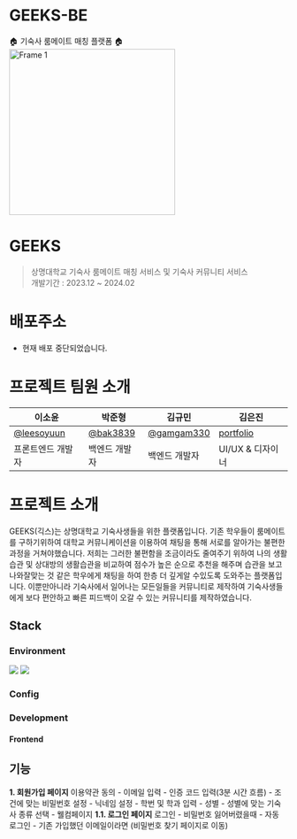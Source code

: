 # GEEKS-BE

🏠 기숙사 룸메이트 매칭 플랫폼 🏠
<img width="300" alt="Frame 1" src="https://github.com/leesoyuun/GEEKS-FE/assets/51051548/d626bdd7-1211-475c-b34c-2d92129f7b12">


# GEEKS
> 상명대학교 기숙사 룸메이트 매칭 서비스 및 기숙사 커뮤니티 서비스 <br>
> 개발기간 : 2023.12 ~ 2024.02


# 배포주소
- 현재 배포 중단되었습니다.

# 프로젝트 팀원 소개
|이소윤|박준형|김규민|김은진|
|------|---|---|---|
|[@leesoyuun](https://github.com/leesoyuun)|[@bak3839](https://github.com/bak3839)|[@gamgam330](https://github.com/gamgam330)|[portfolio](https://niz.myportfolio.com/work)|
|프론트엔드 개발자|백엔드 개발자|백엔드 개발자|UI/UX & 디자이너|

# 프로젝트 소개
GEEKS(긱스)는 상명대학교 기숙사생들을 위한 플랫폼입니다. 기존 학우들이 룸메이트를 구하기위하여 대학교 커뮤니케이션을 이용하여 채팅을 통해 서로를 알아가는 불편한 과정을 거쳐야했습니다. 저희는 그러한 불편함을 조금이라도 줄여주기 위하여 나의 생활습관 및 상대방의 생활습관을 비교하여 점수가 높은 순으로 추천을 해주며 습관을 보고 나와잘맞는 것 같은 학우에게 채팅을 하여 한층 더 깊게알 수있도록 도와주는 플랫폼입니다. 이뿐만아니라 기숙사에서 일어나는 모든일들을 커뮤니티로 제작하여 기숙사생들에게 보다 편안하고 빠른 피드백이 오갈 수 있는 커뮤니티를 제작하였습니다.

## Stack
### Environment
<img src="https://img.shields.io/badge/Git-F05032?style=for-the-badge&logo=git&logoColor=#fff"> <img src="https://img.shields.io/badge/GitHub-181717?style=for-the-badge&logo=github&logoColor=#181717">

### Config

### Development
#### Frontend


## 기능
**1. 회원가입 페이지**
이용약관 동의 - 이메일 입력 - 인증 코드 입력(3분 시간 흐름) - 조건에 맞는 비밀번호 설정 - 닉네임 설정 - 학번 및 학과 입력 - 성별 - 성별에 맞는 기숙사 종류 선택 - 웰컴페이지
**1.1. 로그인 페이지**
로그인 - 비밀번호 잃어버렸을때 - 자동 로그인 - 기존 가입했던 이메일이라면 (비밀번호 찾기 페이지로 이동)
